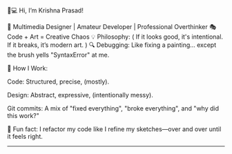 🎨💻 Hi, I’m Krishna Prasad!

🚀 Multimedia Designer | Amateur Developer | Professional Overthinker
🎭 Code + Art = Creative Chaos
💡 Philosophy: 
(
If it looks good, it's intentional. If it breaks, it’s modern art.
)
🔍 Debugging: Like fixing a painting… except the brush yells "SyntaxError" at me.

📌 How I Work:

Code: Structured, precise, (mostly).

Design: Abstract, expressive, (intentionally messy).

Git commits: A mix of "fixed everything", "broke everything", and "why did this work?"


🎨 Fun fact: I refactor my code like I refine my sketches—over and over until it feels right.


---